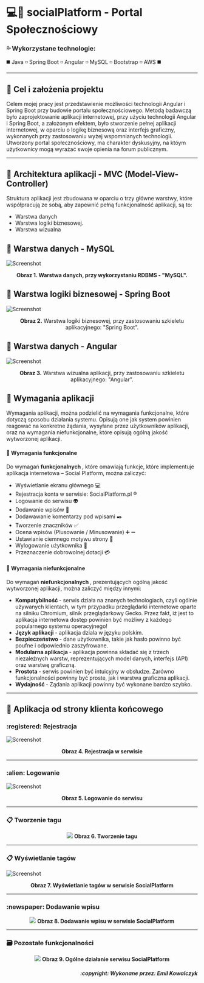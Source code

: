 # 💻:iphone: socialPlatform - Portal Społecznościowy

### 💦 Wykorzystane technologie:
◼️ Java ◽  Spring Boot ◽  Angular  ◽ MySQL  ◽ Bootstrap  ◽ AWS ◼️

-------------------------------------------------------------------
🎯 Cel i założenia projektu
------------------------------
Celem mojej pracy jest przedstawienie możliwości technologii Angular i Spring Boot przy budowie portalu społecznościowego. Metodą badawczą było zaprojektowanie aplikacji internetowej, przy użyciu technologii Angular i Spring Boot, a założonym efektem, było stworzenie pełnej aplikacji internetowej, w oparciu o logikę biznesową oraz interfejs graficzny, wykonanych przy zastosowaniu
wyżej wspomnianych technologii. Utworzony portal społecznościowy, ma charakter dyskusyjny, na któym użytkownicy mogą wyrażać swoje opienia na forum publicznym.

---------------------------------------------------------------------

🎲 Architektura aplikacji - MVC (Model-View-Controller)
------------------------------
Struktura aplikacji jest zbudowana w oparciu o trzy główne warstwy, które współpracują ze sobą, aby zapewnić pełną funkcjonalność aplikacji, są to:
- Warstwa danych
- Warstwa logiki biznesowej.
- Warstwa wizualna



:orange_book: Warstwa danych - MySQL
------------------------------
![Screenshot](resources/MySQL.png)
<p align="center">
<b>Obraz 1. Warstwa danych, przy wykorzystaniu RDBMS - "MySQL".</b>  
</p>

:green_book: Warstwa logiki biznesowej - Spring Boot
------------------------------
![Screenshot](resources/SpringBoot.png)
<p align="center">
<b>Obraz 2.</b>  Warstwa logiki biznesowej, przy zastosowaniu szkieletu aplikacyjnego: "Spring Boot". 
</p>

:closed_book: Warstwa danych - Angular
------------------------------
![Screenshot](resources/Angular.png)
<p align="center">
<b>Obraz 3.</b>  Warstwa wizualna aplikacji, przy zastosowaniu szkieletu aplikacyjnego: "Angular". 
</p>


:bookmark_tabs: Wymagania aplikacji
------------------------------
Wymagania aplikacji, można podzielić na wymagania funkcjonalne, które dotyczą sposobu działania systemu. Opisują one jak system powinien reagować na konkretne
żądania, wysyłane przez użytkowników aplikacji, oraz na wymagania niefunkcjonalne, które opisują ogólną jakość wytworzonej aplikacji.


#### 💨 Wymagania funkcjonalne
Do wymagań <b> funkcjonalnych </b>, które omawiają funkcje, które implementuje aplikacja internetowa – Social Platform, można zaliczyć:

- Wyświetlanie ekranu głównego  💻
- Rejestracja konta w serwisie: SocialPlatform.pl :registered:
- Logowanie do serwisu :alien:
- Dodawanie wpisów :newspaper:
- Dodawawanie komentarzy pod wpisami :black_nib:
- Tworzenie znaczników :white_check_mark:
- Ocena wpisów (Plusowanie / Minusowanie) :heavy_plus_sign: :heavy_minus_sign:
- Ustawianie ciemnego motywu strony :black_square_button:
- Wylogowanie użytkownika :no_entry_sign:
- Przeznaczenie dobrowolnej dotacji :credit_card:


#### 💨 Wymagania niefunkcjonalne
Do wymagań <b> niefunkcjonalnych </b>, prezentujących ogólną jakość wytworzonej aplikacji, można zaliczyć między innymi:
 - <b> Kompatybilność </b> - serwis działa na znanych technologiach, czyli ogólnie używanych klientach, w tym przypadku przeglądarki internetowe oparte na silniku Chromium, silnik przeglądarkowy Gecko. Przez fakt, iż jest to aplikacja internetowa dostęp powinien być możliwy z każdego popularnego systemu operacyjnego! 
 - <b> Język aplikacji </b>- aplikacja dziala w języku polskim. 
 - <b> Bezpieczeństwo </b> - dane użytkownika, takie jak hasło powinno być poufne i odpowiednio zaszyfrowane. 
 - <b> Modularna aplikacja </b> - aplikacja powinna składać się z trzech niezależnych warstw, reprezentujących model danych, interfejs (API) oraz warstwę graficzną. 
 - <b>Prostota </b> - serwis powinien być intuicyjny w obsłudze. Zarówno funkcjonalności powinny być proste, jak i warstwa graficzna aplikacji. 
 - <b> Wydajność </b> - Ządania aplikacji powinny być wykonane bardzo szybko.

-------------------------------------------------------------------
📲 Aplikacja od strony klienta końcowego
-------------------------------------------------------------------
<h3> :registered: Rejestracja </h3>

![Screenshot](resources/Rejestracja.png)
<p align="center">
<b>Obraz 4. Rejestracja w serwisie</b>  
</p>

-------------------------------------------------------------------
<h3> :alien: Logowanie </h3>

![Screenshot](resources/Logowanie.png)
<p align="center">
<b>Obraz 5. Logowanie do serwisu</b>  
</p>

-------------------------------------------------------------------
<h3> 📋 Tworzenie tagu </h3>

<div id="images" align="center">
<img src="resources/Multimedia1.gif">
<b>Obraz 6. Tworzenie tagu </b>  
</div>

-------------------------------------------------------------------
<h3> 📋 Wyświetlanie tagów </h3>

![Screenshot](resources/WyswietlanieTagów.png)
<p align="center">
<b>Obraz 7. Wyświetlanie tagów w serwisie SocialPlatform </b>  
</p>

-------------------------------------------------------------------
<h3> :newspaper: Dodawanie wpisu </h3>

<div id="images" align="center">
<img src="resources/Multimedia2.gif">
<b>Obraz 8. Dodawanie wpisu w serwisie SocialPlatform </b>  
</div>

-------------------------------------------------------------------
<h3> 🗃 Pozostałe funkcjonalności </h3>
<div id="images" align="center">
<img src="resources/Multimedia3.gif">
<b>Obraz 9. Ogólne działanie serwisu SocialPlatform </b>  
</div>

<h5 align="right"> :copyright: Wykonane przez: Emil Kowalczyk </h5>
